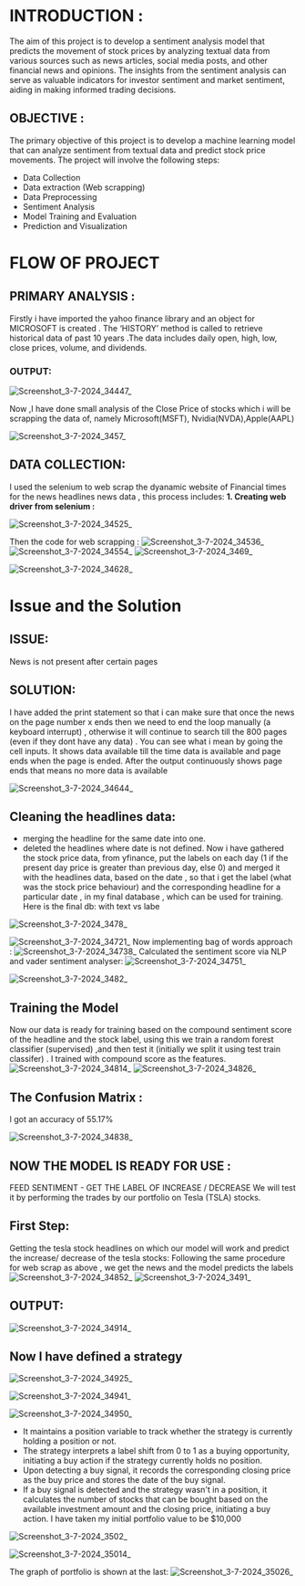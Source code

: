  # INTRODUCTION :
 The aim of this project is to develop a sentiment analysis model that predicts the movement 
of stock prices by analyzing textual data from various sources such as news articles, social 
media posts, and other financial news and opinions. The insights from the sentiment 
analysis can serve as valuable indicators for investor sentiment and market sentiment, 
aiding in making informed trading decisions.
 
 ## OBJECTIVE :
 The primary objective of this project is to develop a machine learning model 
that can analyze sentiment from textual data and predict stock price 
movements. The project will involve the following steps:
 * Data Collection
 * Data extraction (Web scrapping)
 * Data Preprocessing
 * Sentiment Analysis
 * Model Training and Evaluation
 * Prediction and Visualization
# FLOW OF PROJECT
 ## PRIMARY ANALYSIS : 
Firstly i have imported the yahoo finance library and an object for MICROSOFT 
is created . The ‘HISTORY’ method is called to retrieve historical data of past 10 
years .The data includes daily open, high, low, close prices, volume, and 
dividends. 
### OUTPUT:


![Screenshot_3-7-2024_34447_](https://github.com/Maddy256/Stock-Sentiment-Analysis/assets/118598865/2f7272c2-54a7-4353-b748-fa12a9b39a61)
 
 Now ,I have done small analysis of the Close Price of stocks which i will 
be scrapping the data of, namely Microsoft(MSFT), 
Nvidia(NVDA),Apple(AAPL)

![Screenshot_3-7-2024_3457_](https://github.com/Maddy256/Stock-Sentiment-Analysis/assets/118598865/5c8fea3c-b6f7-4999-8ed8-5f30e03391a6)


## DATA COLLECTION:
 I used the selenium to web scrap the dyanamic website of Financial 
times for the news headlines news data , this process includes:
 **1. Creating web driver from selenium :**

![Screenshot_3-7-2024_34525_](https://github.com/Maddy256/Stock-Sentiment-Analysis/assets/118598865/cee2bca3-c2df-4ac9-b114-587a74bc3a0c)


Then the code for web scrapping : 
![Screenshot_3-7-2024_34536_](https://github.com/Maddy256/Stock-Sentiment-Analysis/assets/118598865/2ccf8c9d-7b18-4f3e-adf2-ab5fcbd6d0c4)
![Screenshot_3-7-2024_34554_](https://github.com/Maddy256/Stock-Sentiment-Analysis/assets/118598865/562137f9-b996-46da-96c3-58dd48ec2490)
![Screenshot_3-7-2024_3469_](https://github.com/Maddy256/Stock-Sentiment-Analysis/assets/118598865/210461a4-1370-4ee0-96e4-dd84bc0d862d)

![Screenshot_3-7-2024_34628_](https://github.com/Maddy256/Stock-Sentiment-Analysis/assets/118598865/0c42a035-1fbb-49ce-a805-d4219b35ce99)
# Issue and the Solution
 ## ISSUE:
 News is not present after certain pages
 ## SOLUTION:
 I have added the print statement so that i can make sure that once the 
news on the page number x ends then we need to end the loop 
manually (a keyboard interrupt) , otherwise it will continue to search till 
the 800 pages (even if they dont have any data) . You can see what i 
mean by going the cell inputs.
 It shows data available till the time data is available and page ends 
when the page is ended. After the output continuously shows page 
ends that means no more data is available

![Screenshot_3-7-2024_34644_](https://github.com/Maddy256/Stock-Sentiment-Analysis/assets/118598865/03cc9caf-d370-4602-8192-c6de5140bf4b)

## Cleaning the headlines data:
 * merging the headline for the same date into one.
 * deleted the headlines where date is not defined.
 Now i have gathered the stock price data, from 
yfinance, put the labels on each day (1 if the present 
day price is greater than previous day, else 0) and 
merged it with the headlines data, based on the date , 
so that i get the label (what was the stock price 
behaviour) and the corresponding headline for a 
particular date , in my final database , which can be 
used for training.
 Here is the final db: with text vs labe

![Screenshot_3-7-2024_3478_](https://github.com/Maddy256/Stock-Sentiment-Analysis/assets/118598865/f7f1d7d8-3412-45ef-b99e-f5600816f58f)


![Screenshot_3-7-2024_34721_](https://github.com/Maddy256/Stock-Sentiment-Analysis/assets/118598865/7ebc82be-3e31-499d-8b1b-bf15035520d7)
Now implementing bag of words approach :
![Screenshot_3-7-2024_34738_](https://github.com/Maddy256/Stock-Sentiment-Analysis/assets/118598865/a8be1a66-fd0e-4e05-9de4-036e54dc5432)
Calculated the sentiment score via NLP and vader sentiment 
analyser: 
![Screenshot_3-7-2024_34751_](https://github.com/Maddy256/Stock-Sentiment-Analysis/assets/118598865/5e762d3a-3554-4f97-846d-a1ad76ae9546)


![Screenshot_3-7-2024_3482_](https://github.com/Maddy256/Stock-Sentiment-Analysis/assets/118598865/e3f4648d-71e7-475e-8a98-b488d2ffc0b4)
 ## Training the Model
 Now our data is ready for training based on the compound 
sentiment score of the headline and the stock label, using this 
we train a random forest classifier (supervised) ,and then test 
it (initially we split it using test train classifer) .
 I trained with compound score as the features. 
![Screenshot_3-7-2024_34814_](https://github.com/Maddy256/Stock-Sentiment-Analysis/assets/118598865/cb3660db-a7da-446e-810f-bce7722c53fb)
![Screenshot_3-7-2024_34826_](https://github.com/Maddy256/Stock-Sentiment-Analysis/assets/118598865/eb203125-9f71-4880-a479-8d95ae2a5a43)
## The Confusion Matrix :
 I got an accuracy of 55.17%



![Screenshot_3-7-2024_34838_](https://github.com/Maddy256/Stock-Sentiment-Analysis/assets/118598865/97269412-86d3-48f5-bee6-54c226491e0a)
## NOW THE MODEL IS READY FOR USE : 
FEED SENTIMENT - GET THE LABEL OF INCREASE / 
DECREASE
 We will test it by performing the trades by our portfolio on 
Tesla (TSLA) stocks.
 ## First Step:
 Getting the tesla stock headlines on which our model will work 
and predict the increase/ decrease of the tesla stocks:
 Following the same procedure for web scrap as above , we get 
the news and the model predicts the labels
![Screenshot_3-7-2024_34852_](https://github.com/Maddy256/Stock-Sentiment-Analysis/assets/118598865/b896b23e-bca5-4bec-a8b2-cc9e04f44805)
![Screenshot_3-7-2024_3491_](https://github.com/Maddy256/Stock-Sentiment-Analysis/assets/118598865/e734a446-8261-4378-be3e-dfae450a3b88)
## OUTPUT:
![Screenshot_3-7-2024_34914_](https://github.com/Maddy256/Stock-Sentiment-Analysis/assets/118598865/4a1310dc-45b2-4df2-aabb-fdd0703afbf0)
## Now I have defined a strategy
![Screenshot_3-7-2024_34925_](https://github.com/Maddy256/Stock-Sentiment-Analysis/assets/118598865/b682e0da-4a05-4727-b724-f9be9341c913)

![Screenshot_3-7-2024_34941_](https://github.com/Maddy256/Stock-Sentiment-Analysis/assets/118598865/522e310d-3a90-46ad-8351-5de83a06a668)

![Screenshot_3-7-2024_34950_](https://github.com/Maddy256/Stock-Sentiment-Analysis/assets/118598865/daa31868-8b02-4edf-991e-3e6267a71705)
 * It maintains a position variable to track whether the 
strategy is currently holding a position or not.
 * The strategy interprets a label shift from 0 to 1 as a 
buying opportunity, initiating a buy action if the 
strategy currently holds no position.
 * Upon detecting a buy signal, it records the 
corresponding closing price as the buy price and stores 
the date of the buy signal.
 * If a buy signal is detected and the strategy wasn't in a 
position, it calculates the number of stocks that can be 
bought based on the available investment amount and 
the closing price, initiating a buy action.
 I have taken my initial portfolio value to be $10,000



![Screenshot_3-7-2024_3502_](https://github.com/Maddy256/Stock-Sentiment-Analysis/assets/118598865/fb8c795a-3fed-45ee-a229-48402545ec1d)

![Screenshot_3-7-2024_35014_](https://github.com/Maddy256/Stock-Sentiment-Analysis/assets/118598865/990db1d2-8ac4-40a5-aa23-50973ef62b08)

The graph of portfolio is shown at the last:
![Screenshot_3-7-2024_35026_](https://github.com/Maddy256/Stock-Sentiment-Analysis/assets/118598865/0e03335c-58c0-4f21-ad9c-61bd0eb33d16)








 
